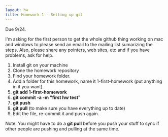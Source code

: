 ```yaml
---
layout: hw
title: Homework 1 - Setting up git
---
```


Due 9/24.

I'm asking for the first person to get the whole github thing working
on mac and windows to please send an email to the mailing list
sumarizing the steps. Also, please share any pointers, web sites, etc
and if you have problems, ask for help.

 1. Install git on your machine
 2. Clone the homework repository
 3. Find your homework folder.
 4. Add a folder for this homework, name it 1-first-homework (put anything in it you want).
 5. **git add 1-first-homework**
 6. **git commit -a -m "first hw test"**
 7. **git push**
 8. **git pull** (to make sure you have everything up to date)
 9. Edit the file, re-commit it and push again.

Note: You might have to do a **git pull** before you push your stuff
to sync if other people are pushing and pulling at the same time.

